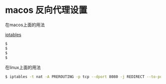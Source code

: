 # macos 反向代理设置

在macos上面的用法

[iptables](https://penglei.github.io/post/transparent_proxy_on_macosx/)

```bash
$
$
$
$

```



在linux上面的用法

```bash
$ iptables -t nat -A PREROUTING -p tcp --dport 8080 -j REDIRECT --to-ports 8888
```
